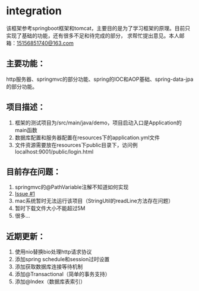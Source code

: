 # integration
该框架参考springboot框架和tomcat，主要目的是为了学习框架的原理。目前只实现了基础的功能，还有很多不足和待完成的部分，
求帮忙提出意见。本人邮箱：15156851740@163.com

## 主要功能：
http服务器、springmvc的部分功能、spring的IOC和AOP基础、spring-data-jpa的部分功能。

## 项目描述：
1. 框架的测试项目为/src/main/java/demo，项目启动入口是Application的main函数
2. 数据库配置和服务器配置在resources下的application.yml文件
3. 文件资源需要放在resources下public目录下，访问例localhost:9001/public/login.html

## 目前存在问题：
1. springmvc的@PathVariable注解不知道如何实现
2. [Issue #1](https://github.com/zhukai-git/integration/issues/1)  
3. mac系统暂时无法运行该项目（StringUtil的readLine方法存在问题）
4. 暂时下载文件大小不能超过5M
5. 很多...

## 近期更新：
1. 使用nio替换bio处理http请求协议
2. 添加spring schedule和session过时设置
3. 添加获取数据库连接等待机制
4. 添加@Transactional（简单的事务支持）
5. 添加@Index（数据库表索引）
